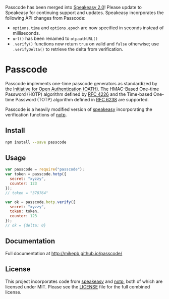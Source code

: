 Passcode has been merged into
[Speakeasy 2.0](https://github.com/speakeasyjs/speakeasy)! Please update
to Speakeasy for continuing support and updates. Speakeasy incorporates
the following API changes from Passcode:

- `options.time` and `options.epoch` are now specified in seconds instead
  of milliseconds.
- `url()` has been renamed to `otpauthURL()`
- `.verify()` functions now return `true` on valid and `false` otherwise;
  use `.verifyDelta()` to retrieve the delta from verification.

# Passcode

Passcode implements one-time passcode generators as standardized by the
[Initiative for Open Authentication (OATH)][oath]. The HMAC-Based One-time
Password (HOTP) algorithm defined by [RFC 4226][rfc4226] and the Time-based 
One-time Password (TOTP) algorithm defined in [RFC 6238][rfc6238] are
supported.

Passcode is a heavily modified version of [speakeasy][] incorporating the
verification functions of [notp][].

## Install

```sh
npm install --save passcode
```

## Usage

```js
var passcode = require("passcode");
var token = passcode.hotp({
  secret: "xyzzy",
  counter: 123
});
// token = "378764"

var ok = passcode.hotp.verify({
  secret: "xyzzy",
  token: token,
  counter: 123
});
// ok = {delta: 0}
```

## Documentation

Full documentation at http://mikepb.github.io/passcode/

## License

This project incorporates code from [speakeasy][] and [notp][], both of which
are licensed under MIT. Please see the [LICENSE](LICENSE) file for the full
combined license.


[speakeasy]: http://github.com/markbao/speakeasy
[notp]: https://github.com/guyht/notp
[oath]: http://www.openauthentication.org/
[rfc4226]: https://tools.ietf.org/html/rfc4226
[rfc6238]: https://tools.ietf.org/html/rfc6238
